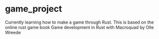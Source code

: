 # game_project
Currently learning how to make a game through Rust.  This is based on the online rust game book
Game development in Rust with Macroquad by Olle Wreede

